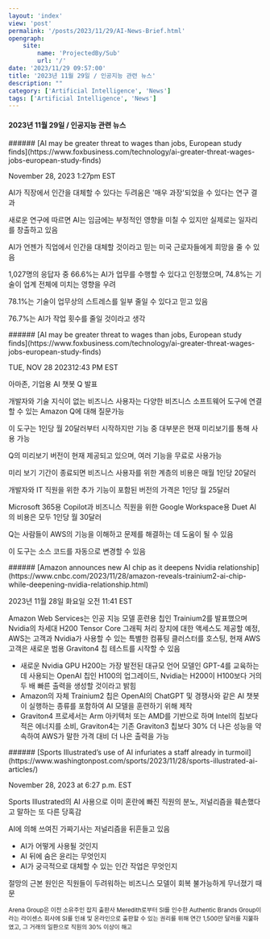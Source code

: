 ```yaml
---
layout: 'index'
view: 'post'
permalink: '/posts/2023/11/29/AI-News-Brief.html'
opengraph:
    site:
        name: 'ProjectedBy/Sub'
        url: '/'
date: '2023/11/29 09:57:00'
title: '2023년 11월 29일 / 인공지능 관련 뉴스'
description: ""
category: ['Artificial Intelligence', 'News']
tags: ['Artificial Intelligence', 'News']
---
```


#### 2023년 11월 29일 / 인공지능 관련 뉴스

<summary>
###### [AI may be greater threat to wages than jobs, European study finds](https://www.foxbusiness.com/technology/ai-greater-threat-wages-jobs-european-study-finds)

November 28, 2023 1:27pm EST

AI가 직장에서 인간을 대체할 수 있다는 두려움은 '매우 과장'되었을 수 있다는 연구 결과

새로운 연구에 따르면 AI는 임금에는 부정적인 영향을 미칠 수 있지만 실제로는 일자리를 창출하고 있음

AI가 언젠가 직업에서 인간을 대체할 것이라고 믿는 미국 근로자들에게 희망을 줄 수 있음

1,027명의 응답자 중 66.6%는 AI가 업무를 수행할 수 있다고 인정했으며, 74.8%는 기술이 업계 전체에 미치는 영향을 우려

78.1%는 기술이 업무상의 스트레스를 일부 줄일 수 있다고 믿고 있음

76.7%는 AI가 작업 횟수를 줄일 것이라고 생각
</summary>
<summary>
###### [AI may be greater threat to wages than jobs, European study finds](https://www.foxbusiness.com/technology/ai-greater-threat-wages-jobs-european-study-finds)

TUE, NOV 28 202312:43 PM EST

아마존, 기업용 AI 챗봇 Q 발표

개발자와 기술 지식이 없는 비즈니스 사용자는 다양한 비즈니스 소프트웨어 도구에 연결할 수 있는 Amazon Q에 대해 질문가능

이 도구는 1인당 월 20달러부터 시작하지만 기능 중 대부분은 현재 미리보기를 통해 사용 가능

Q의 미리보기 버전이 현재 제공되고 있으며, 여러 기능을 무료로 사용가능

미리 보기 기간이 종료되면 비즈니스 사용자를 위한 계층의 비용은 매월 1인당 20달러

개발자와 IT 직원을 위한 추가 기능이 포함된 버전의 가격은 1인당 월 25달러

Microsoft 365용 Copilot과 비즈니스 직원을 위한 Google Workspace용 Duet AI의 비용은 모두 1인당 월 30달러

Q는 사람들이 AWS의 기능을 이해하고 문제를 해결하는 데 도움이 될 수 있음

이 도구는 소스 코드를 자동으로 변경할 수 있음
</summary>
<summary>
###### [Amazon announces new AI chip as it deepens Nvidia relationship](https://www.cnbc.com/2023/11/28/amazon-reveals-trainium2-ai-chip-while-deepening-nvidia-relationship.html)

2023년 11월 28일 화요일 오전 11:41 EST

Amazon Web Services는 인공 지능 모델 훈련용 칩인 Trainium2를 발표했으며 Nvidia의 차세대 H200 Tensor Core 그래픽 처리 장치에 대한 액세스도 제공할 예정, AWS는 고객과 Nvidia가 사용할 수 있는 특별한 컴퓨팅 클러스터를 호스팅, 현재 AWS 고객은 새로운 범용 Graviton4 칩 테스트를 시작할 수 있음

- 새로운 Nvidia GPU H200는 가장 발전된 대규모 언어 모델인 GPT-4를 교육하는 데 사용되는 OpenAI 칩인 H100의 업그레이드, Nvidia는 H200이 H100보다 거의 두 배 빠른 출력을 생성할 것이라고 밝힘
- Amazon의 자체 Trainium2 칩은 OpenAI의 ChatGPT 및 경쟁사와 같은 AI 챗봇이 실행하는 종류를 포함하여 AI 모델을 훈련하기 위해 제작
- Graviton4 프로세서는 Arm 아키텍처 또는 AMD를 기반으로 하며 Intel의 칩보다 적은 에너지를 소비, Graviton4는 기존 Graviton3 칩보다 30% 더 나은 성능을 약속하여 AWS가 말한 가격 대비 더 나은 출력을 가능
</summary>
<summary>
###### [Sports Illustrated’s use of AI infuriates a staff already in turmoil](https://www.washingtonpost.com/sports/2023/11/28/sports-illustrated-ai-articles/)

November 28, 2023 at 6:27 p.m. EST

Sports Illustrated의 AI 사용으로 이미 혼란에 빠진 직원의 분노, 저널리즘을 훼손했다고 말하는 또 다른 당혹감

AI에 의해 쓰여진 가짜기사는 저널리즘을 뒤흔들고 있음
- AI가 어떻게 사용될 것인지
- AI 뒤에 숨은 윤리는 무엇인지
- AI가 궁극적으로 대체할 수 있는 인간 작업은 무엇인지

절망의 근본 원인은 직원들이 두려워하는 비즈니스 모델이 회복 불가능하게 무너졌기 때문

<sub>Arena Group은 이전 소유주인 잡지 출판사 Meredith로부터 SI를 인수한 Authentic Brands Group이라는 라이센스 회사에 SI를 인쇄 및 온라인으로 출판할 수 있는 권리를 위해 연간 1,500만 달러를 지불하였고, 그 거래의 일환으로 직원의 30% 이상이 해고</sub>
</summay>